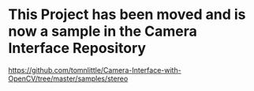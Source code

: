 # This Project has been moved and is now a sample in the Camera Interface Repository 

https://github.com/tomnlittle/Camera-Interface-with-OpenCV/tree/master/samples/stereo